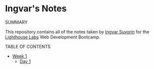 # Ingvar's Notes


SUMMARY

This repository contains all of the notes taken by [Ingvar Suvorin](https://github.com/IngvarS21) for the [Lighthouse Labs](https://www.lighthouselabs.ca/) Web Development Bootcamp.

TABLE OF CONTENTS
* [Week 1](/Week_1)
  * [Day 1](/Week_1/Day_1)